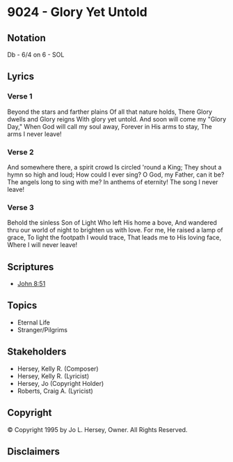 # 9024 - Glory Yet Untold

## Notation

Db - 6/4 on 6 - SOL

## Lyrics

### Verse 1

Beyond the stars and farther plains Of all that nature holds, There Glory dwells and Glory reigns With glory yet untold. And soon will come my "Glory Day," When God will call my soul away, Forever in His arms to stay, The arms I never leave!

### Verse 2

And somewhere there, a spirit crowd Is circled 'round a King; They shout a hymn so high and loud; How could I ever sing? O God, my Father, can it be? The angels long to sing with me? In anthems of eternity! The song I never leave!

### Verse 3

Behold the sinless Son of Light Who left His home a bove, And wandered thru our world of night to brighten us with love. For me, He raised a lamp of grace, To light the footpath I would trace, That leads me to His loving face, Where I will never leave!


## Scriptures

- [John 8:51](https://www.biblegateway.com/passage/?search=John%208%3A51)

## Topics

- Eternal Life
- Stranger/Pilgrims

## Stakeholders

- Hersey, Kelly R. (Composer)
- Hersey, Kelly R. (Lyricist)
- Hersey, Jo (Copyright Holder)
- Roberts, Craig A. (Lyricist)

## Copyright

© Copyright 1995 by Jo L. Hersey, Owner. All Rights Reserved.


## Disclaimers


